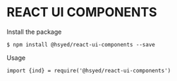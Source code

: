 # REACT UI COMPONENTS

Install the package

```
$ npm install @hsyed/react-ui-components --save
```

Usage


```
import {ind} = require('@hsyed/react-ui-components')
```
